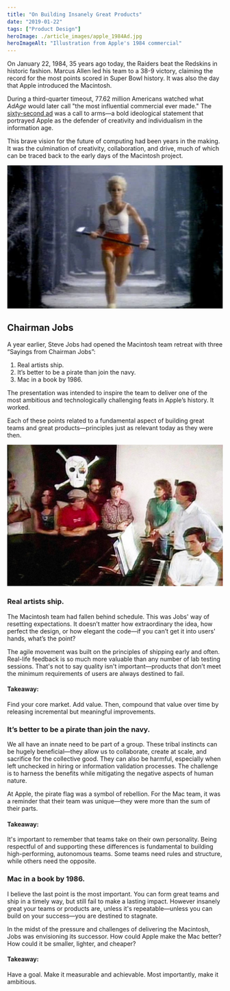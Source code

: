 ```yaml
---
title: "On Building Insanely Great Products"
date: "2019-01-22"
tags: ["Product Design"]
heroImage: ./article_images/apple_1984Ad.jpg
heroImageAlt: "Illustration from Apple's 1984 commercial"
---
```


On January 22, 1984, 35 years ago today, the Raiders beat the Redskins in historic fashion. Marcus Allen led his team to a 38-9 victory, claiming the record for the most points scored in Super Bowl history. It was also the day that Apple introduced the Macintosh.

During a third-quarter timeout, 77.62 million Americans watched what _AdAge_ would later call "the most influential commercial ever made." The [sixty-second ad](https://youtu.be/VtvjbmoDx-I) was a call to arms—a bold ideological statement that portrayed Apple as the defender of creativity and individualism in the information age.

This brave vision for the future of computing had been years in the making. It was the culmination of creativity, collaboration, and drive, much of which can be traced back to the early days of the Macintosh project.

![Big Brother](article_images/apple_1984Ad.jpg)

## Chairman Jobs

A year earlier, Steve Jobs had opened the Macintosh team retreat with three “Sayings from Chairman Jobs”:

1. Real artists ship.
2. It’s better to be a pirate than join the navy.
3. Mac in a book by 1986.

The presentation was intended to inspire the team to deliver one of the most ambitious and technologically challenging feats in Apple’s history. It worked.

Each of these points related to a fundamental aspect of building great teams and great products—principles just as relevant today as they were then.

![Jolly Roger](article_images/steveJobs_pirate.jpg)

### Real artists ship.

The Macintosh team had fallen behind schedule. This was Jobs' way of resetting expectations. It doesn’t matter how extraordinary the idea, how perfect the design, or how elegant the code—if you can’t get it into users' hands, what’s the point?

The agile movement was built on the principles of shipping early and often. Real-life feedback is so much more valuable than any number of lab testing sessions. That's not to say quality isn't important—products that don’t meet the minimum requirements of users are always destined to fail.

#### Takeaway:

Find your core market. Add value. Then, compound that value over time by releasing incremental but meaningful improvements.

### It’s better to be a pirate than join the navy.

We all have an innate need to be part of a group. These tribal instincts can be hugely beneficial—they allow us to collaborate, create at scale, and sacrifice for the collective good. They can also be harmful, especially when left unchecked in hiring or information validation processes. The challenge is to harness the benefits while mitigating the negative aspects of human nature.

At Apple, the pirate flag was a symbol of rebellion. For the Mac team, it was a reminder that their team was unique—they were more than the sum of their parts.

#### Takeaway:

It's important to remember that teams take on their own personality. Being respectful of and supporting these differences is fundamental to building high-performing, autonomous teams. Some teams need rules and structure, while others need the opposite.

### Mac in a book by 1986.

I believe the last point is the most important. You can form great teams and ship in a timely way, but still fail to make a lasting impact. However insanely great your teams or products are, unless it's repeatable—unless you can build on your success—you are destined to stagnate.

In the midst of the pressure and challenges of delivering the Macintosh, Jobs was envisioning its successor. How could Apple make the Mac better? How could it be smaller, lighter, and cheaper?

#### Takeaway:

Have a goal. Make it measurable and achievable. Most importantly, make it ambitious.
